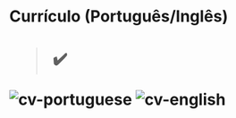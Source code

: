 <h1> Currículo (Português/Inglês) <h1> 

  > ✔️

![cv-portuguese](https://user-images.githubusercontent.com/79876042/152844930-c4bd42e3-3809-4aab-8a7f-5a0c242d280c.png)
![cv-english](https://user-images.githubusercontent.com/79876042/152845518-f47e74c3-c8c6-43a2-b6b1-a65c012d2349.png)
